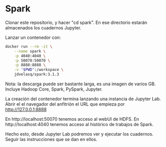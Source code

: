 # Spark
Clonar este repositorio, y hacer "cd spark". En ese directorio estarán almacenados los cuadernos Jupyter. 

Lanzar un contenedor con:

```sh
docker run --rm -it \
    --name spark \
    -p 4040:4040 \
    -p 50070:50070 \
    -p 8888:8888 \
    -v "$PWD":/workspace \
    jdvelasq/spark:3.1.3 
```
    
Nota: la descarga puede ser bastante larga, es una imagen de varios GB. Incluye Hadoop Core, Spark, PySpark, Jupyter. 

La creación del contenedor termina lanzando una instancia de Jupyter Lab. Abrir el el navegador del anfitrión el URL que empieza por http://127.0.0.1:8888

En http://localhost:50070 tenemos acceso al webUI de HDFS.
En http://localhost:4040 tenemos acceso al histórico de trabajos de Spark. 

Hecho esto, desde Jupyter Lab podremos ver y ejecutar los cuadernos. Seguir las instrucciones que se dan en ellos. 


